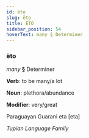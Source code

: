 ```yaml
---
id: ëto
slug: ëto
title: ËTO
sidebar_position: 54
hoverText: many § Determiner
---
```


### ëto

*many* **§** Determiner

**Verb**: to be many/a lot

**Noun**: plethora/abundance

**Modifier**: very/great

Paraguayan Guarani eta [eta]

*Tupian Language Family*